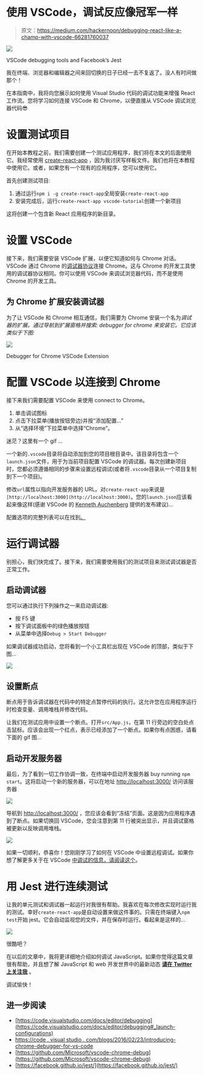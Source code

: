 # 使用 VSCode，调试反应像冠军一样

> 原文：<https://medium.com/hackernoon/debugging-react-like-a-champ-with-vscode-66281760037>

![](img/4e7de2cdc7118cfe15d2ecf38c1943e2.png)

VSCode debugging tools and Facebook’s Jest

我在终端、浏览器和编辑器之间来回切换的日子已经一去不复返了。没人有时间做那个！

在本指南中，我将向您展示如何使用 Visual Studio 代码的调试功能来增强 React 工作流。您将学习如何连接 VSCode 和 Chrome，以便直接从 VSCode 调试浏览器代码😎

# 设置测试项目

在开始本教程之前，我们需要创建一个测试应用程序，我们将在本文的后面使用它。我经常使用 [create-react-app](https://github.com/facebookincubator/create-react-app) ，因为我讨厌写样板文件。我们也将在本教程中使用它。或者，如果您有一个现有的应用程序，您可以使用它。

首先创建测试项目:

1.  通过运行`npm i -g create-react-app`全局安装`create-react-app`
2.  安装完成后，运行`create-react-app vscode-tutorial`创建一个新项目

这将创建一个包含新 React 应用程序的新目录。

# 设置 VSCode

接下来，我们需要安装 VSCode 扩展，以便它知道如何与 Chrome 对话。VSCode 通过 Chrome 的[调试器协议](https://developer.chrome.com/devtools/docs/debugger-protocol)连接 Chrome。这与 Chrome 的开发工具使用的调试器协议相同。你可以使用 VSCode 来调试浏览器代码，而不是使用 Chrome 的开发工具。

## 为 Chrome 扩展安装调试器

为了让 VSCode 和 Chrome 相互通信，我们需要为 Chrome 安装一个名为*调试器的扩展。通过导航到扩展窗格并搜索: *debugger for chrome* 来安装它。它应该类似于下图:*

![](img/9dc751fa5046dc75c9910277d1b037b0.png)

Debugger for Chrome VSCode Extension

# 配置 VSCode 以连接到 Chrome

接下来我们需要配置 VSCode 来使用 connect to Chrome。

1.  单击调试图标
2.  点击下拉菜单(播放按钮旁边)并按“添加配置…”
3.  从“选择环境”下拉菜单中选择“Chrome”。

迷茫？这里有一个 gif …

一个新的`.vscode`目录将自动添加到您的项目根目录中。该目录将包含一个`launch.json`文件，用于为当前项目配置 VSCode 的调试器。每次创建新项目时，您都必须遵循相同的步骤来设置远程调试(或者将`.vscode`目录从一个项目复制到下一个项目)。

修改`url`属性以指向开发服务器的 URL。对`create-react-app`来说是`[http://localhost:3000](http://localhost:3000)`。您的`launch.json`应该看起来像这样(感谢 VSCode 的 [Kenneth Auchenberg](/@auchenberg) 提供的发布建议)…

配置选项的完整列表可以在找到[。](https://github.com/Microsoft/vscode-chrome-debug#other-optional-launch-config-fields)

# 运行调试器

别担心，我们快完成了。接下来，我们需要使用我们的测试项目来测试调试器是否正常工作。

## 启动调试器

您可以通过执行下列操作之一来启动调试器:

*   按 F5 键
*   按下调试面板中的绿色播放按钮
*   从菜单中选择`Debug > Start Debugger`

如果调试器成功启动，您将看到一个小工具栏出现在 VSCode 的顶部，类似于下图…

![](img/4bd5775b627316ad27e06d7e0a798343.png)

## 设置断点

断点用于告诉调试器在代码中的特定点暂停代码的执行。这允许您在应用程序运行时检查变量、调用堆栈并修改代码。

让我们在测试应用中设置一个断点。打开`src/App.js`，在第 11 行旁边的空白处点击鼠标。应该会出现一个红点，表示已经添加了一个断点。如果你有点困惑，请看下面的 gif 图…

## 启动开发服务器

最后，为了看到一切工作协调一致，在终端中启动开发服务器 buy running `npm start`。这将启动一个新的服务器，可以在地址 [http://localhost:3000/](http://localhost:3000/) 访问该服务器

![](img/403d2de3db46e8d73073cb9d4aa18a0a.png)

导航到 [http://localhost:3000/](http://localhost:3000/) ，您应该会看到“冻结”页面。这是因为应用程序遇到了断点。如果切换回 VSCode，您会注意到第 11 行被突出显示，并且调试窗格被更新以反映调用堆栈。

![](img/6c2f0b62b8e96c2f67cf72ba49fba2ea.png)

如果一切顺利，恭喜你！您刚刚学习了如何在 VSCode 中设置远程调试。如果你想了解更多关于在 VSCode [中调试的信息，请阅读这个](https://code.visualstudio.com/docs/editor/debugging)。

# 用 Jest 进行连续测试

让我的单元测试和调试器一起运行对我很有帮助。我喜欢在每次修改实现时运行我的测试。幸好`create-react-app`是自动设置来做这件事的。只需在终端键入`npm test`开始 jest。它会自动监视您的文件，并在保存时运行。看起来是这样的…

![](img/beb0f78dd343c404adf1646506049744.png)

很酷吧？

在以后的文章中，我将更详细地介绍如何调试 JavaScript。如果你觉得这篇文章很有帮助，并且想了解 JavaScript 和 web 开发世界中的最新动态 [**请在 Twitter 上关注我**](https://twitter.com/JamesJefferyUK?lang=en) 。

调试愉快！

## 进一步阅读

*   [https://code.visualstudio.com/docs/editor/debugging](https://code.visualstudio.com/docs/editor/debugging#_launch-configurations)
*   [https://code . visual studio . com/blogs/2016/02/23/introducing-chrome-debugger-for-vs-code](https://code.visualstudio.com/blogs/2016/02/23/introducing-chrome-debugger-for-vs-code)
*   [https://github.com/Microsoft/vscode-chrome-debug](https://github.com/Microsoft/vscode-chrome-debug)
*   [https://facebook.github.io/jest/](https://facebook.github.io/jest/)
